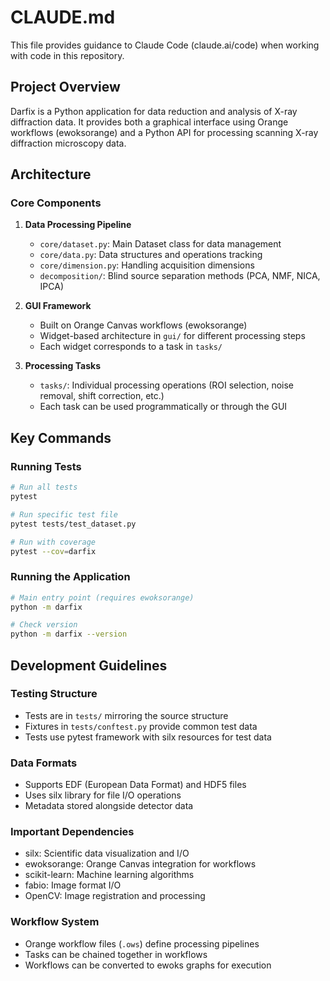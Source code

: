 # CLAUDE.md

This file provides guidance to Claude Code (claude.ai/code) when working with code in this repository.

## Project Overview

Darfix is a Python application for data reduction and analysis of X-ray diffraction data. It provides both a graphical interface using Orange workflows (ewoksorange) and a Python API for processing scanning X-ray diffraction microscopy data.

## Architecture

### Core Components

1. **Data Processing Pipeline**
   - `core/dataset.py`: Main Dataset class for data management
   - `core/data.py`: Data structures and operations tracking
   - `core/dimension.py`: Handling acquisition dimensions
   - `decomposition/`: Blind source separation methods (PCA, NMF, NICA, IPCA)

2. **GUI Framework**
   - Built on Orange Canvas workflows (ewoksorange)
   - Widget-based architecture in `gui/` for different processing steps
   - Each widget corresponds to a task in `tasks/`

3. **Processing Tasks**
   - `tasks/`: Individual processing operations (ROI selection, noise removal, shift correction, etc.)
   - Each task can be used programmatically or through the GUI

## Key Commands

### Running Tests
```bash
# Run all tests
pytest

# Run specific test file
pytest tests/test_dataset.py

# Run with coverage
pytest --cov=darfix
```

### Running the Application
```bash
# Main entry point (requires ewoksorange)
python -m darfix

# Check version
python -m darfix --version
```

## Development Guidelines

### Testing Structure
- Tests are in `tests/` mirroring the source structure
- Fixtures in `tests/conftest.py` provide common test data
- Tests use pytest framework with silx resources for test data

### Data Formats
- Supports EDF (European Data Format) and HDF5 files
- Uses silx library for file I/O operations
- Metadata stored alongside detector data

### Important Dependencies
- silx: Scientific data visualization and I/O
- ewoksorange: Orange Canvas integration for workflows
- scikit-learn: Machine learning algorithms
- fabio: Image format I/O
- OpenCV: Image registration and processing

### Workflow System
- Orange workflow files (`.ows`) define processing pipelines
- Tasks can be chained together in workflows
- Workflows can be converted to ewoks graphs for execution